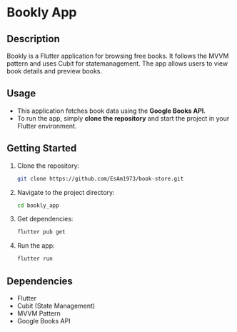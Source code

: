 # Bookly App

## Description
Bookly is a Flutter application for browsing free books. It follows the MVVM pattern and uses Cubit for statemanagement. The app allows users to view book details and preview books.

## Usage
- This application fetches book data using the **Google Books API**.
- To run the app, simply **clone the repository** and start the project in your Flutter environment.

## Getting Started
1. Clone the repository:
   ```sh
   git clone https://github.com/EsAm1973/book-store.git
   ```
2. Navigate to the project directory:
   ```sh
   cd bookly_app
   ```
3. Get dependencies:
   ```sh
   flutter pub get
   ```
4. Run the app:
   ```sh
   flutter run
   ```

## Dependencies
- Flutter
- Cubit (State Management)
- MVVM Pattern
- Google Books API

